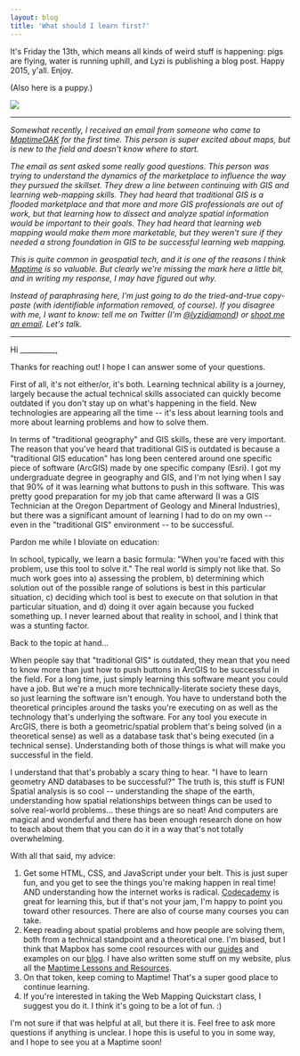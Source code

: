 ```yaml
---
layout: blog
title: 'What should I learn first?'
---
```


It's Friday the 13th, which means all kinds of weird stuff is happening: pigs are flying, water is running uphill, and Lyzi is publishing a blog post. Happy 2015, y'all. Enjoy.

(Also here is a puppy.)

![](http://i.giphy.com/LPQ943m8yMcpy.gif)

---------------

<em>Somewhat recently, I received an email from someone who came to [MaptimeOAK](http://twitter.com/maptimeoak) for the first time. This person is super excited about maps, but is new to the field and doesn't know where to start.

The email as sent asked some really good questions. This person was trying to understand the dynamics of the marketplace to influence the way they pursued the skillset. They drew a line between continuing with GIS and learning web-mapping skills. They had heard that traditional GIS is a flooded marketplace and that more and more GIS professionals are out of work, but that learning how to dissect and analyze spatial information would be important to their goals. They had heard that learning web mapping would make them more marketable, but they weren't sure if they needed a strong foundation in GIS to be successful learning web mapping.

This is quite common in geospatial tech, and it is one of the reasons I think [Maptime](http://maptime.io) is so valuable. But clearly we're missing the mark here a little bit, and in writing my response, I may have figured out why.

Instead of paraphrasing here, I'm just going to do the tried-and-true copy-paste (with identifiable information removed, of course). If you disagree with me, I want to know: tell me on Twitter (I'm [@lyzidiamond](https://twitter.com/lyzidiamond)) or [shoot me an email](http://lyzidiamond.com/about). Let's talk.</em>

----------------

Hi __________,

Thanks for reaching out! I hope I can answer some of your questions.

First of all, it's not either/or, it's both. Learning technical ability is a journey, largely because the actual technical skills associated can quickly become outdated if you don't stay up on what's happening in the field. New technologies are appearing all the time -- it's less about learning tools and more about learning problems and how to solve them.

In terms of "traditional geography" and GIS skills, these are very important. The reason that you've heard that traditional GIS is outdated is because a "traditional GIS education" has long been centered around one specific piece of software (ArcGIS) made by one specific company (Esri). I got my undergraduate degree in geography and GIS, and I'm not lying when I say that 90% of it was learning what buttons to push in this software. This was pretty good preparation for my job that came afterward (I was a GIS Technician at the Oregon Department of Geology and Mineral Industries), but there was a significant amount of learning I had to do on my own -- even in the "traditional GIS" environment -- to be successful.

Pardon me while I bloviate on education:

In school, typically, we learn a basic formula: "When you're faced with this problem, use this tool to solve it." The real world is simply not like that. So much work goes into a) assessing the problem, b) determining which solution out of the possible range of solutions is best in this particular situation, c) deciding which tool is best to execute on that solution in that particular situation, and d) doing it over again because you fucked something up. I never learned about that reality in school, and I think that was a stunting factor.

Back to the topic at hand...

When people say that "traditional GIS" is outdated, they mean that you need to know more than just how to push buttons in ArcGIS to be successful in the field. For a long time, just simply learning this software meant you could have a job. But we're a much more technically-literate society these days, so just learning the software isn't enough. You have to understand both the theoretical principles around the tasks you're executing on as well as the technology that's underlying the software. For any tool you execute in ArcGIS, there is both a geometric/spatial problem that's being solved (in a theoretical sense) as well as a database task that's being executed (in a technical sense). Understanding both of those things is what will make you successful in the field.

I understand that that's probably a scary thing to hear. "I have to learn geometry AND databases to be successful?" The truth is, this stuff is FUN! Spatial analysis is so cool -- understanding the shape of the earth, understanding how spatial relationships between things can be used to solve real-world problems... these things are so neat! And computers are magical and wonderful and there has been enough research done on how to teach about them that you can do it in a way that's not totally overwhelming.

With all that said, my advice:

1. Get some HTML, CSS, and JavaScript under your belt. This is just super fun, and you get to see the things you're making happen in real time! AND understanding how the internet works is radical. [Codecademy](https://codecademy.com) is great for learning this, but if that's not your jam, I'm happy to point you toward other resources. There are also of course many courses you can take.
2. Keep reading about spatial problems and how people are solving them, both from a technical standpoint and a theoretical one. I'm biased, but I think that Mapbox has some cool resources with our [guides](https://mapbox.com/guides) and examples on our [blog](https://mapbox.com/blog). I have also written some stuff on my website, plus all the [Maptime Lessons and Resources](http://maptime.io/lessons-resources).
3. On that token, keep coming to Maptime! That's a super good place to continue learning.
4. If you're interested in taking the Web Mapping Quickstart class, I suggest you do it. I think it's going to be a lot of fun. :)

I'm not sure if that was helpful at all, but there it is. Feel free to ask more questions if anything is unclear. I hope this is useful to you in some way, and I hope to see you at a Maptime soon!
